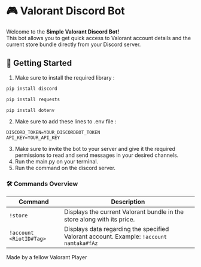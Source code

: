 # 🎮 Valorant Discord Bot

Welcome to the **Simple Valorant Discord Bot!**  
This bot allows you to get quick access to Valorant account details and the current store bundle directly from your Discord server.

## 🚀 Getting Started

1. Make sure to install the required library : 
```bash
pip install discord
```
```bash
pip install requests
```
```bash
pip install dotenv
```
2. Make sure to add these lines to .env file :
```env
DISCORD_TOKEN=YOUR_DISCORDBOT_TOKEN
API_KEY=YOUR_API_KEY
```
3. Make sure to invite the bot to your server and give it the required permissions to read and send messages in your desired channels.
4. Run the main.py on your terminal.
5. Run the command on the discord server.

### 🛠 Commands Overview

| Command | Description |
|---------|-------------|
| `!store` | Displays the current Valorant bundle in the store along with its price. |
| `!account <RiotID#Tag>` | Displays data regarding the specified Valorant account. Example: `!account namtaka#fAz` |

Made by a fellow Valorant Player

